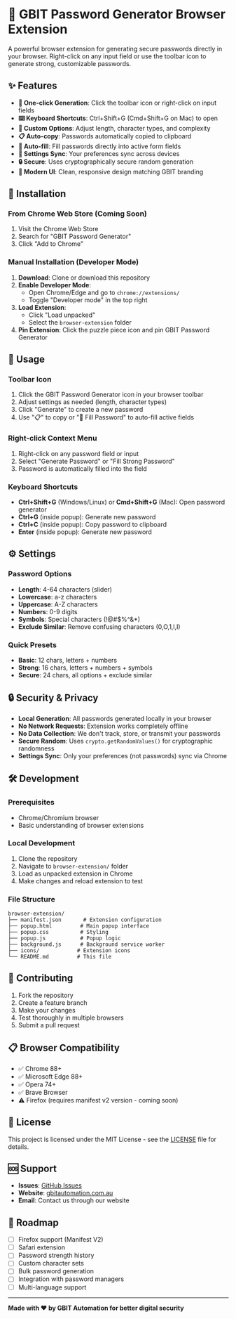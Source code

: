 # 🔐 GBIT Password Generator Browser Extension

A powerful browser extension for generating secure passwords directly in your browser. Right-click on any input field or use the toolbar icon to generate strong, customizable passwords.

## ✨ Features

- **🎯 One-click Generation**: Click the toolbar icon or right-click on input fields
- **⌨️ Keyboard Shortcuts**: Ctrl+Shift+G (Cmd+Shift+G on Mac) to open
- **🎨 Custom Options**: Adjust length, character types, and complexity
- **📋 Auto-copy**: Passwords automatically copied to clipboard
- **🔑 Auto-fill**: Fill passwords directly into active form fields
- **💾 Settings Sync**: Your preferences sync across devices
- **🔒 Secure**: Uses cryptographically secure random generation
- **🎨 Modern UI**: Clean, responsive design matching GBIT branding

## 🚀 Installation

### From Chrome Web Store (Coming Soon)
1. Visit the Chrome Web Store
2. Search for "GBIT Password Generator"
3. Click "Add to Chrome"

### Manual Installation (Developer Mode)
1. **Download**: Clone or download this repository
2. **Enable Developer Mode**: 
   - Open Chrome/Edge and go to `chrome://extensions/`
   - Toggle "Developer mode" in the top right
3. **Load Extension**:
   - Click "Load unpacked"
   - Select the `browser-extension` folder
4. **Pin Extension**: Click the puzzle piece icon and pin GBIT Password Generator

## 🎯 Usage

### Toolbar Icon
1. Click the GBIT Password Generator icon in your browser toolbar
2. Adjust settings as needed (length, character types)
3. Click "Generate" to create a new password
4. Use "📋" to copy or "🔑 Fill Password" to auto-fill active fields

### Right-click Context Menu
1. Right-click on any password field or input
2. Select "Generate Password" or "Fill Strong Password"
3. Password is automatically filled into the field

### Keyboard Shortcuts
- **Ctrl+Shift+G** (Windows/Linux) or **Cmd+Shift+G** (Mac): Open password generator
- **Ctrl+G** (inside popup): Generate new password
- **Ctrl+C** (inside popup): Copy password to clipboard
- **Enter** (inside popup): Generate new password

## ⚙️ Settings

### Password Options
- **Length**: 4-64 characters (slider)
- **Lowercase**: a-z characters
- **Uppercase**: A-Z characters  
- **Numbers**: 0-9 digits
- **Symbols**: Special characters (!@#$%^&*)
- **Exclude Similar**: Remove confusing characters (0,O,1,l,I)

### Quick Presets
- **Basic**: 12 chars, letters + numbers
- **Strong**: 16 chars, letters + numbers + symbols
- **Secure**: 24 chars, all options + exclude similar

## 🔒 Security & Privacy

- **Local Generation**: All passwords generated locally in your browser
- **No Network Requests**: Extension works completely offline
- **No Data Collection**: We don't track, store, or transmit your passwords
- **Secure Random**: Uses `crypto.getRandomValues()` for cryptographic randomness
- **Settings Sync**: Only your preferences (not passwords) sync via Chrome

## 🛠️ Development

### Prerequisites
- Chrome/Chromium browser
- Basic understanding of browser extensions

### Local Development
1. Clone the repository
2. Navigate to `browser-extension/` folder
3. Load as unpacked extension in Chrome
4. Make changes and reload extension to test

### File Structure
```
browser-extension/
├── manifest.json       # Extension configuration
├── popup.html         # Main popup interface
├── popup.css          # Styling
├── popup.js           # Popup logic
├── background.js      # Background service worker
├── icons/            # Extension icons
└── README.md         # This file
```

## 🤝 Contributing

1. Fork the repository
2. Create a feature branch
3. Make your changes
4. Test thoroughly in multiple browsers
5. Submit a pull request

## 📋 Browser Compatibility

- ✅ Chrome 88+
- ✅ Microsoft Edge 88+
- ✅ Opera 74+
- ✅ Brave Browser
- ⚠️ Firefox (requires manifest v2 version - coming soon)

## 📄 License

This project is licensed under the MIT License - see the [LICENSE](../LICENSE) file for details.

## 🆘 Support

- **Issues**: [GitHub Issues](https://github.com/GBIT26/gbit-password-generator/issues)
- **Website**: [gbitautomation.com.au](https://gbitautomation.com.au)
- **Email**: Contact us through our website

## 🎯 Roadmap

- [ ] Firefox support (Manifest V2)
- [ ] Safari extension
- [ ] Password strength history
- [ ] Custom character sets
- [ ] Bulk password generation
- [ ] Integration with password managers
- [ ] Multi-language support

---

**Made with ❤️ by GBIT Automation for better digital security**
